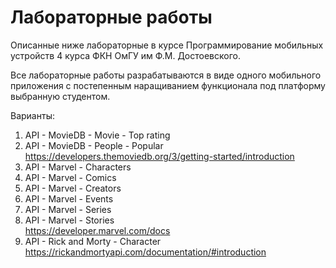 # Лабораторные работы
Описанные ниже лабораторные в курсе Программирование мобильных устройств 4 курса ФКН ОмГУ им Ф.М. Достоевского.

Все лабораторные работы разрабатываются в виде одного мобильного приложения с постепенным наращиванием функционала под платформу выбранную студентом.

Варианты:
1. API - MovieDB - Movie - Top rating
2. API - MovieDB - People - Popular <br>
https://developers.themoviedb.org/3/getting-started/introduction
3. API - Marvel - Characters
4. API - Marvel - Comics
5. API - Marvel - Creators
6. API - Marvel - Events
7. API - Marvel - Series
8. API - Marvel - Stories <br>
https://developer.marvel.com/docs
9. API - Rick and Morty - Character <br>
https://rickandmortyapi.com/documentation/#introduction
